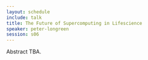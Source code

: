```yaml
---
layout: schedule
include: talk
title: The Future of Supercomputing in Lifescience
speaker: peter-longreen
session: s06
---
```


Abstract TBA.
